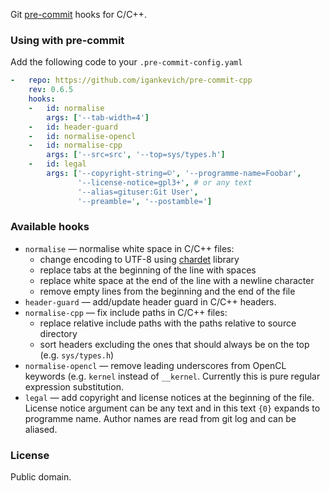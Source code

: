 Git [pre-commit](https://github.com/pre-commit/pre-commit) hooks for C/C++.

### Using with pre-commit

Add the following code to your `.pre-commit-config.yaml`

```yaml
-   repo: https://github.com/igankevich/pre-commit-cpp
    rev: 0.6.5
    hooks:
    -   id: normalise
        args: ['--tab-width=4']
    -   id: header-guard
    -   id: normalise-opencl
    -   id: normalise-cpp
        args: ['--src=src', '--top=sys/types.h']
    -   id: legal
        args: ['--copyright-string=©', '--programme-name=Foobar',
               '--license-notice=gpl3+', # or any text
               '--alias=gituser:Git User',
               '--preamble=', '--postamble=']
```


### Available hooks

- `normalise` — normalise white space in C/C++ files:
  - change encoding to UTF-8 using [chardet](https://pypi.org/project/chardet/) library
  - replace tabs at the beginning of the line with spaces
  - replace white space at the end of the line with a newline character
  - remove empty lines from the beginning and the end of the file
- `header-guard` — add/update header guard in C/C++ headers.
- `normalise-cpp` — fix include paths in C/C++ files:
  - replace relative include paths with the paths relative to source directory
  - sort headers excluding the ones that should always be on the top (e.g. `sys/types.h`)
- `normalise-opencl` — remove leading underscores from OpenCL keywords (e.g.
  `kernel` instead of `__kernel`. Currently this is pure regular expression
  substitution.
- `legal` — add copyright and license notices at the beginning of the file. License notice
  argument can be any text and in this text `{0}` expands to programme name. Author names
  are read from git log and can be aliased.


### License

Public domain.
